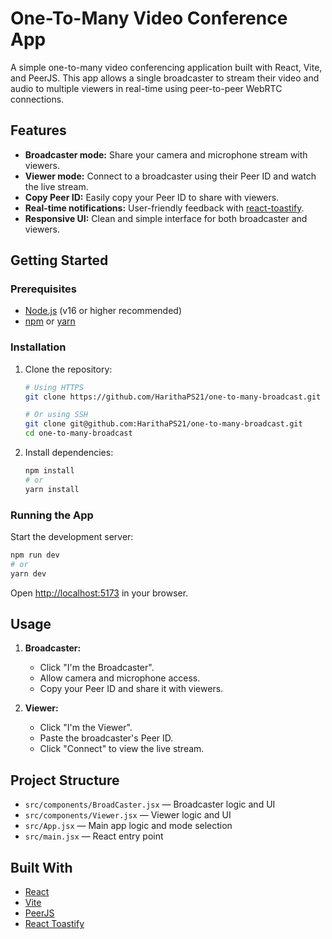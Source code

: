 # One-To-Many Video Conference App

A simple one-to-many video conferencing application built with React, Vite, and PeerJS. This app allows a single broadcaster to stream their video and audio to multiple viewers in real-time using peer-to-peer WebRTC connections.

## Features

- **Broadcaster mode:** Share your camera and microphone stream with viewers.
- **Viewer mode:** Connect to a broadcaster using their Peer ID and watch the live stream.
- **Copy Peer ID:** Easily copy your Peer ID to share with viewers.
- **Real-time notifications:** User-friendly feedback with [react-toastify](https://fkhadra.github.io/react-toastify/introduction/).
- **Responsive UI:** Clean and simple interface for both broadcaster and viewers.

## Getting Started

### Prerequisites

- [Node.js](https://nodejs.org/) (v16 or higher recommended)
- [npm](https://www.npmjs.com/) or [yarn](https://yarnpkg.com/)

### Installation

1. Clone the repository:
   ```sh
   # Using HTTPS
   git clone https://github.com/HarithaPS21/one-to-many-broadcast.git

   # Or using SSH
   git clone git@github.com:HarithaPS21/one-to-many-broadcast.git
   cd one-to-many-broadcast
   ```

2. Install dependencies:
   ```sh
   npm install
   # or
   yarn install
   ```

### Running the App

Start the development server:

```sh
npm run dev
# or
yarn dev
```

Open [http://localhost:5173](http://localhost:5173) in your browser.

## Usage

1. **Broadcaster:**  
   - Click "I'm the Broadcaster".
   - Allow camera and microphone access.
   - Copy your Peer ID and share it with viewers.

2. **Viewer:**  
   - Click "I'm the Viewer".
   - Paste the broadcaster's Peer ID.
   - Click "Connect" to view the live stream.

## Project Structure

- `src/components/BroadCaster.jsx` — Broadcaster logic and UI
- `src/components/Viewer.jsx` — Viewer logic and UI
- `src/App.jsx` — Main app logic and mode selection
- `src/main.jsx` — React entry point

## Built With

- [React](https://react.dev/)
- [Vite](https://vitejs.dev/)
- [PeerJS](https://peerjs.com/)
- [React Toastify](https://fkhadra.github.io/react-toastify/introduction/)

